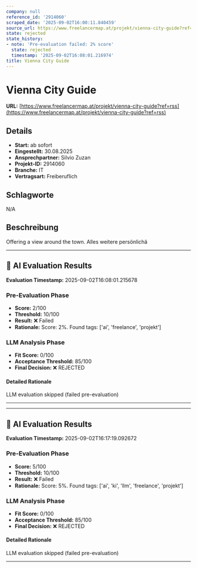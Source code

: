 ```yaml
---
company: null
reference_id: '2914060'
scraped_date: '2025-09-02T16:00:11.840459'
source_url: https://www.freelancermap.at/projekt/vienna-city-guide?ref=rss
state: rejected
state_history:
- note: 'Pre-evaluation failed: 2% score'
  state: rejected
  timestamp: '2025-09-02T16:08:01.216974'
title: Vienna City Guide
---
```



# Vienna City Guide
**URL:** [https://www.freelancermap.at/projekt/vienna-city-guide?ref=rss](https://www.freelancermap.at/projekt/vienna-city-guide?ref=rss)
## Details
- **Start:** ab sofort
- **Eingestellt:** 30.08.2025
- **Ansprechpartner:** Silvio Zuzan
- **Projekt-ID:** 2914060
- **Branche:** IT
- **Vertragsart:** Freiberuflich

## Schlagworte
N/A

## Beschreibung
Offering a view around the town. Alles weitere persönlichä

---

## 🤖 AI Evaluation Results

**Evaluation Timestamp:** 2025-09-02T16:08:01.215678

### Pre-Evaluation Phase
- **Score:** 2/100
- **Threshold:** 10/100
- **Result:** ❌ Failed
- **Rationale:** Score: 2%. Found tags: ['ai', 'freelance', 'projekt']

### LLM Analysis Phase
- **Fit Score:** 0/100
- **Acceptance Threshold:** 85/100
- **Final Decision:** ❌ REJECTED

#### Detailed Rationale
LLM evaluation skipped (failed pre-evaluation)

---


---

## 🤖 AI Evaluation Results

**Evaluation Timestamp:** 2025-09-02T16:17:19.092672

### Pre-Evaluation Phase
- **Score:** 5/100
- **Threshold:** 10/100
- **Result:** ❌ Failed
- **Rationale:** Score: 5%. Found tags: ['ai', 'ki', 'llm', 'freelance', 'projekt']

### LLM Analysis Phase
- **Fit Score:** 0/100
- **Acceptance Threshold:** 85/100
- **Final Decision:** ❌ REJECTED

#### Detailed Rationale
LLM evaluation skipped (failed pre-evaluation)

---
